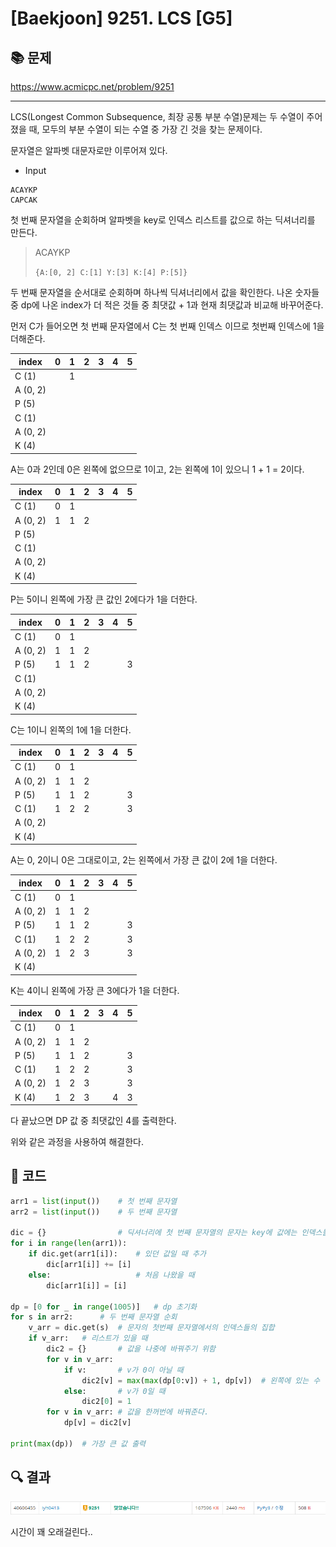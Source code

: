 # [Baekjoon] 9251. LCS [G5]

## 📚 문제

https://www.acmicpc.net/problem/9251

---

LCS(Longest Common Subsequence, 최장 공통 부분 수열)문제는 두 수열이 주어졌을 때, 모두의 부분 수열이 되는 수열 중 가장 긴 것을 찾는 문제이다.

문자열은 알파벳 대문자로만 이루어져 있다.



- Input

```
ACAYKP
CAPCAK
```

첫 번째 문자열을 순회하며 알파벳을 key로 인덱스 리스트를 값으로 하는 딕셔너리를 만든다.

> ACAYKP
>
> `{A:[0, 2] C:[1] Y:[3] K:[4] P:[5]}`



두 번째 문자열을 순서대로 순회하며 하나씩 딕셔너리에서 값을 확인한다. 나온 숫자들 중 dp에 나온 index가 더 적은 것들 중 최댓값 + 1과 현재 최댓값과 비교해 바꾸어준다.



먼저 C가 들어오면 첫 번째 문자열에서 C는 첫 번째 인덱스 이므로 첫번째 인덱스에 1을 더해준다.

| index    | 0    | 1    | 2    | 3    | 4    | 5    |
| -------- | ---- | ---- | ---- | ---- | ---- | ---- |
| C (1)    |      | 1    |      |      |      |      |
| A (0, 2) |      |      |      |      |      |      |
| P (5)    |      |      |      |      |      |      |
| C (1)    |      |      |      |      |      |      |
| A (0, 2) |      |      |      |      |      |      |
| K (4)    |      |      |      |      |      |      |



A는 0과 2인데 0은 왼쪽에 없으므로 1이고, 2는 왼쪽에 1이 있으니 1 + 1 = 2이다.

| index    | 0    | 1    | 2    | 3    | 4    | 5    |
| -------- | ---- | ---- | ---- | ---- | ---- | ---- |
| C (1)    | 0    | 1    |      |      |      |      |
| A (0, 2) | 1    | 1    | 2    |      |      |      |
| P (5)    |      |      |      |      |      |      |
| C (1)    |      |      |      |      |      |      |
| A (0, 2) |      |      |      |      |      |      |
| K (4)    |      |      |      |      |      |      |



P는 5이니 왼쪽에 가장 큰 값인 2에다가 1을 더한다.

| index    | 0    | 1    | 2    | 3    | 4    | 5    |
| -------- | ---- | ---- | ---- | ---- | ---- | ---- |
| C (1)    | 0    | 1    |      |      |      |      |
| A (0, 2) | 1    | 1    | 2    |      |      |      |
| P (5)    | 1    | 1    | 2    |      |      | 3    |
| C (1)    |      |      |      |      |      |      |
| A (0, 2) |      |      |      |      |      |      |
| K (4)    |      |      |      |      |      |      |



C는 1이니 왼쪽의 1에 1을 더한다.

| index    | 0    | 1    | 2    | 3    | 4    | 5    |
| -------- | ---- | ---- | ---- | ---- | ---- | ---- |
| C (1)    | 0    | 1    |      |      |      |      |
| A (0, 2) | 1    | 1    | 2    |      |      |      |
| P (5)    | 1    | 1    | 2    |      |      | 3    |
| C (1)    | 1    | 2    | 2    |      |      | 3    |
| A (0, 2) |      |      |      |      |      |      |
| K (4)    |      |      |      |      |      |      |



A는 0, 2이니 0은 그대로이고, 2는 왼쪽에서 가장 큰 값이 2에 1을 더한다.

| index    | 0    | 1    | 2    | 3    | 4    | 5    |
| -------- | ---- | ---- | ---- | ---- | ---- | ---- |
| C (1)    | 0    | 1    |      |      |      |      |
| A (0, 2) | 1    | 1    | 2    |      |      |      |
| P (5)    | 1    | 1    | 2    |      |      | 3    |
| C (1)    | 1    | 2    | 2    |      |      | 3    |
| A (0, 2) | 1    | 2    | 3    |      |      | 3    |
| K (4)    |      |      |      |      |      |      |



K는 4이니 왼쪽에 가장 큰 3에다가 1을 더한다.

| index    | 0    | 1    | 2    | 3    | 4    | 5    |
| -------- | ---- | ---- | ---- | ---- | ---- | ---- |
| C (1)    | 0    | 1    |      |      |      |      |
| A (0, 2) | 1    | 1    | 2    |      |      |      |
| P (5)    | 1    | 1    | 2    |      |      | 3    |
| C (1)    | 1    | 2    | 2    |      |      | 3    |
| A (0, 2) | 1    | 2    | 3    |      |      | 3    |
| K (4)    | 1    | 2    | 3    |      | 4    | 3    |



다 끝났으면 DP 값 중 최댓값인 4를 출력한다.

위와 같은 과정을 사용하여 해결한다.

## 📒 코드

```python
arr1 = list(input())    # 첫 번째 문자열
arr2 = list(input())    # 두 번째 문자열

dic = {}                # 딕셔너리에 첫 번째 문자열의 문자는 key에 값에는 인덱스들을 리스트로 넣어준다.
for i in range(len(arr1)):
    if dic.get(arr1[i]):    # 있던 값일 때 추가
        dic[arr1[i]] += [i]
    else:                   # 처음 나왔을 때
        dic[arr1[i]] = [i]

dp = [0 for _ in range(1005)]   # dp 초기화
for s in arr2:      # 두 번째 문자열 순회
    v_arr = dic.get(s)  # 문자의 첫번째 문자열에서의 인덱스들의 집합
    if v_arr:   # 리스트가 있을 때
        dic2 = {}       # 값을 나중에 바꿔주기 위함
        for v in v_arr:
            if v:       # v가 0이 아닐 때
                dic2[v] = max(max(dp[0:v]) + 1, dp[v])  # 왼쪽에 있는 수 중 가장 큰 값 +1과 현 위치의 값 중 비교해 더 큰 값을 선택
            else:       # v가 0일 때
                dic2[0] = 1
        for v in v_arr: # 값을 한꺼번에 바꿔준다.
            dp[v] = dic2[v]

print(max(dp))  # 가장 큰 값 출력
```

## 🔍 결과

![image-20220318021340123](README.assets/image-20220318021340123.png)

시간이 꽤 오래걸린다..